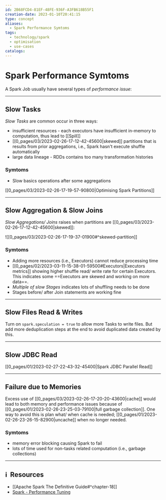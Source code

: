 ```yaml
---
id: 2B68FCD4-81EF-48FE-936F-A3FB618B55F1
creation-date: 2023-01-10T20:41:15
type: concept
aliases:
  - Spark Performance Symtoms
tags:
  - technology/spark
  - optimisation
  - use-cases
catalogs:
---
```


# Spark Performance Symtoms 

A Spark Job usually have several types of *performance issue*: 

---
## Slow Tasks

*Slow Tasks* are common occur in three ways: 
- insufficient resources - each executors have insufficient in-memory to computation, thus lead to [[Spill]]
- [[0_pages/03/2023-02-26-17-12-42-45600|skewed]] partitions that is results from prior aggregations, i.e., Spark hasn't execute shuffle automatically
- large data lineage - RDDs contains too many transformation histories

### Symtoms
- Slow basics operations after some aggregations 

[[0_pages/03/2023-02-26-17-19-57-90800|Optimising Spark Partitions]]

---
## Slow Aggregation & Slow Joins

*Slow Aggregations/ Joins* raises when partitions are [[0_pages/03/2023-02-26-17-12-42-45600|skewed]]: 

![[0_pages/03/2023-02-26-17-19-37-01900#^skewed-partition]]

### Symtoms
- Adding more resources (i.e., Executors) cannot reduce processing time 
- [[0_pages/02/2023-03-11-15-38-01-59500#Executors|Executors metrics]] showing higher shuffle read/ write rate for certain Executors. This indicates some ==Executors are skewed and working on more data==. 
- *Multiple of slow Stages* indicates lots of shuffling needs to be done
- Stages before/ after Join statements are working fine 

---
## Slow Files Read & Writes

Turn on `spark.speculation = true` to allow more Tasks to write files. But add more deduplication steps at the end to avoid duplicated data created by this. 

---

## Slow JDBC Read

[[0_pages/01/2023-02-27-22-43-32-45400|Spark JDBC Parallel Read]]

---
## Failure due to Memories 

Excess use of [[0_pages/03/2023-02-26-17-20-20-43600|cache]] would lead to both memory and performance issues because of [[0_pages/01/2023-02-26-23-25-03-79100|full garbage collection]]. One way to avoid this is plan what/ when cache is needed; [[0_pages/01/2023-02-26-23-26-15-82900|uncache]] when no longer needed.

### Symtoms
- memory error blocking causing Spark to fail
- lots of time used for non-tasks related computation (i.e., garbage collections)




---
## ℹ️  Resources
- [[Apache Spark The Definitive Guide#^chapter-18]]
- [Spark - Performance Tuning](https://spark.apache.org/docs/latest/sql-performance-tuning.html#join-strategy-hints-for-sql-queries) 